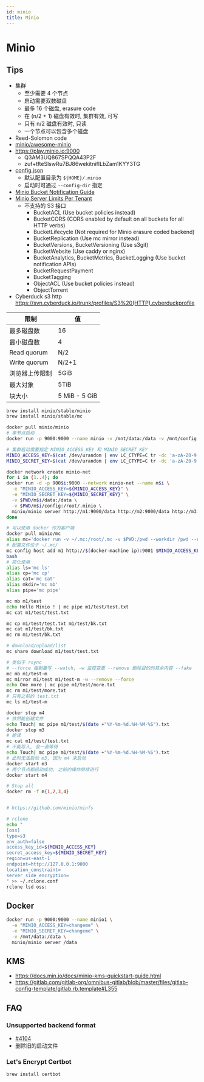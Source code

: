 ```yaml
---
id: minio
title: Minio
---
```


# Minio

## Tips

* 集群
  * 至少需要 4 个节点
  * 启动需要双数磁盘
  * 最多 16 个磁盘,  erasure code
  * 在 (n/2 + 1) 磁盘有效时, 集群有效, 可写
  * 只有 n/2 磁盘有效时, 只读
  * 一个节点可以包含多个磁盘
* Reed-Solomon code
* [minio/awesome-minio](https://github.com/minio/awesome-minio)
* https://play.minio.io:9000
  * Q3AM3UQ867SPQQA43P2F
  * zuf+tfteSlswRu7BJ86wekitnifILbZam1KYY3TG
* [config.json](https://docs.minio.io/docs/minio-server-configuration-guide)
  * 默认配置目录为 `${HOME}/.minio`
  * 启动时可通过 `--config-dir` 指定
* [Minio Bucket Notification Guide](https://docs.minio.io/docs/minio-bucket-notification-guide)
* [Minio Server Limits Per Tenant](https://docs.minio.io/docs/minio-server-limits-per-tenant)
  * 不支持的 S3 接口
    * BucketACL (Use bucket policies instead)
    * BucketCORS (CORS enabled by default on all buckets for all HTTP verbs)
    * BucketLifecycle (Not required for Minio erasure coded backend)
    * BucketReplication (Use mc mirror instead)
    * BucketVersions, BucketVersioning (Use s3git)
    * BucketWebsite (Use caddy or nginx)
    * BucketAnalytics, BucketMetrics, BucketLogging (Use bucket notification APIs)
    * BucketRequestPayment
    * BucketTagging
    * ObjectACL (Use bucket policies instead)
    * ObjectTorrent
* Cyberduck s3 http https://svn.cyberduck.io/trunk/profiles/S3%20(HTTP).cyberduckprofile

限制 | 值
----|----
最多磁盘数    |	16
最小磁盘数    |	4
Read quorum	 | N/2
Write quorum | N/2+1
浏览器上传限制 | 5GiB
最大对象      | 5TiB
块大小       | 5 MiB - 5 GiB


```bash
brew install minio/stable/minio
brew install minio/stable/mc

docker pull minio/minio
# 单节点启动
docker run -p 9000:9000 --name minio -v /mnt/data:/data -v /mnt/config:/root/.minio minio/minio server /data

# 集群启动需要指定 MINIO_ACCESS_KEY 和 MINIO_SECRET_KEY
MINIO_ACCESS_KEY=$(cat /dev/urandom | env LC_CTYPE=C tr -dc 'a-zA-Z0-9' | head -c 32)
MINIO_SECRET_KEY=$(cat /dev/urandom | env LC_CTYPE=C tr -dc 'a-zA-Z0-9' | head -c 32)

docker network create minio-net
for i in {1..4}; do 
docker run -d -p 900$i:9000 --network minio-net --name m$i \
  -e "MINIO_ACCESS_KEY=${MINIO_ACCESS_KEY}" \
  -e "MINIO_SECRET_KEY=${MINIO_SECRET_KEY}" \
  -v $PWD/m$i/data:/data \
  -v $PWD/m$i/config:/root/.minio \
  minio/minio server http://m1:9000/data http://m2:9000/data http://m3:9000/data http://m4:9000/data
done

# 可以使用 docker 作为客户端
docker pull minio/mc
alias mc='docker run -v ~/.mc:/root/.mc -v $PWD:/pwd --workdir /pwd --rm -it minio/mc'
# 配置文件位于 ~/.mc/
mc config host add m1 http://$(docker-machine ip):9001 $MINIO_ACCESS_KEY $MINIO_SECRET_KEY S3v4
bash
# 简化使用
alias ls='mc ls'
alias cp='mc cp'
alias cat='mc cat'
alias mkdir='mc mb'
alias pipe='mc pipe'

mc mb m1/test
echo Hello Minio ! | mc pipe m1/test/test.txt
mc cat m1/test/test.txt

mc cp m1/test/test.txt m1/test/bk.txt
mc cat m1/test/bk.txt
mc rm m1/test/bk.txt

# download/upload/list
mc share download m1/test/test.txt

# 类似于 rsync
# --force 强制覆写 --watch, -w 监控变更 --remove 删除目的的其余内容 --fake
mc mb m1/test-m
mc mirror m1/test m1/test-m -w --remove --force
echo One more | mc pipe m1/test/more.txt
mc rm m1/test/more.txt
# 只有之前的 test.txt
mc ls m1/test-m

docker stop m4
# 依然能创建文件
echo Touch| mc pipe m1/test/$(date +"%Y-%m-%d.%H-%M-%S").txt
docker stop m3
# 能读
mc cat m1/test/test.txt
# 不能写入, 会一直等待
echo Touch| mc pipe m1/test/$(date +"%Y-%m-%d.%H-%M-%S").txt
# 此时无法启动 m3, 因为 m4 未启动
docker start m3
# 两个节点都启动成功, 之前的操作继续进行
docker start m4

# Stop all
docker rm -f m{1,2,3,4}


# https://github.com/minio/minfs

# rclone 
echo "
[oss]
type=s3
env_auth=false
access_key_id=${MINIO_ACCESS_KEY}
secret_access_key=${MINIO_SECRET_KEY}
region=us-east-1
endpoint=http://127.0.0.1:9000
location_constraint=
server_side_encryption=
" >> ~/.rclone.conf
rclone lsd oss:

```

## Docker

```bash
docker run -p 9000:9000 --name minio1 \
  -e "MINIO_ACCESS_KEY=changeme" \
  -e "MINIO_SECRET_KEY=changeme" \
  -v /mnt/data:/data \
  minio/minio server /data
```

## KMS
* https://docs.min.io/docs/minio-kms-quickstart-guide.html
* https://gitlab.com/gitlab-org/omnibus-gitlab/blob/master/files/gitlab-config-template/gitlab.rb.template#L355

## FAQ
### Unsupported backend format
* [#4104](https://github.com/minio/minio/issues/4104)
* 删除旧的启动文件

### Let's Encrypt Certbot

```bash
brew install certbot
```

